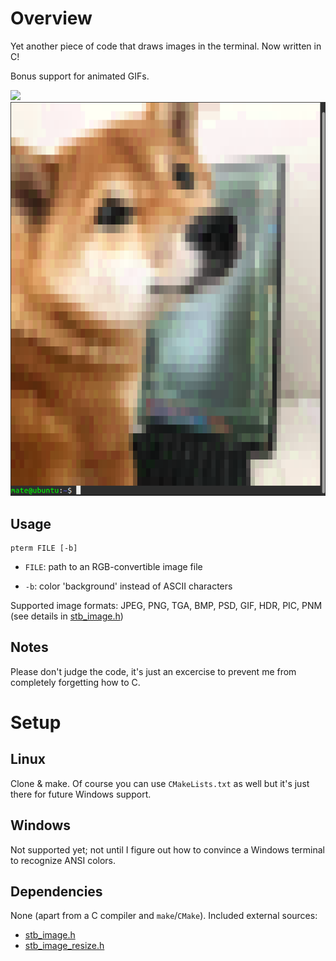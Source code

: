 # Overview

Yet another piece of code that draws images in the terminal. Now written in C!

Bonus support for animated GIFs.

![](https://github.com/matekelemen/pterm/blob/master/.github/animated_terminal.gif)
![](https://github.com/matekelemen/pterm/blob/master/.github/colored_background.png)

## Usage

```
pterm FILE [-b]
```

- ```FILE```: path to an RGB-convertible image file

- ```-b```: color 'background' instead of ASCII characters

Supported image formats:
JPEG, PNG, TGA, BMP, PSD, GIF, HDR, PIC, PNM (see details in [stb_image.h](https://github.com/nothings/stb/blob/master/stb_image.h))

## Notes

Please don't judge the code, it's just an excercise to prevent me from completely forgetting how to C.

# Setup

## Linux

Clone & make. Of course you can use ```CMakeLists.txt``` as well but it's just there for future Windows support.

## Windows

Not supported yet; not until I figure out how to convince a Windows terminal to recognize ANSI colors.

## Dependencies

None (apart from a C compiler and ```make```/```CMake```). Included external sources: 
- [stb_image.h](https://github.com/nothings/stb/blob/master/stb_image.h)
- [stb_image_resize.h](https://github.com/nothings/stb/blob/master/stb_image_resize.h)